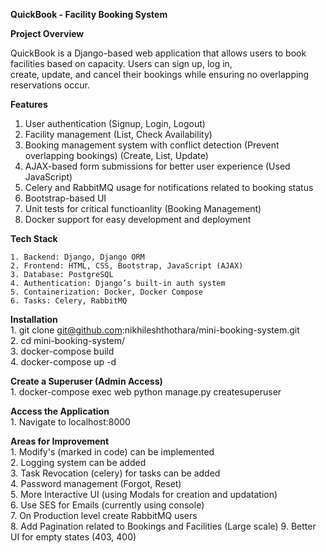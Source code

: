 **QuickBook - Facility Booking System**

**Project Overview**

QuickBook is a Django-based web application that allows users to book facilities based on capacity. Users can sign up, log in,  
create, update, and cancel their bookings while ensuring no overlapping reservations occur.

**Features**

1.  User authentication (Signup, Login, Logout)
2.  Facility management (List, Check Availability)
3.  Booking management system with conflict detection (Prevent overlapping bookings) (Create, List, Update)
4.  AJAX-based form submissions for better user experience (Used JavaScript)
5.  Celery and RabbitMQ usage for notifications related to booking status
6.  Bootstrap-based UI
7.  Unit tests for critical functioanlity (Booking Management)
8.  Docker support for easy development and deployment

**Tech Stack**

    1. Backend: Django, Django ORM
    2. Frontend: HTML, CSS, Bootstrap, JavaScript (AJAX)
    3. Database: PostgreSQL
    4. Authentication: Django’s built-in auth system
    5. Containerization: Docker, Docker Compose
    6. Tasks: Celery, RabbitMQ


**Installation**  
    1. git clone git@github.com:nikhileshthothara/mini-booking-system.git  
    2. cd mini-booking-system/  
    3. docker-compose build  
    4. docker-compose up -d  

**Create a Superuser (Admin Access)**  
    1. docker-compose exec web python manage.py createsuperuser

**Access the Application**  
    1. Navigate to localhost:8000

**Areas for Improvement**  
    1. Modify's (marked in code) can be implemented  
    2. Logging system can be added  
    3. Task Revocation (celery) for tasks can be added  
    4. Password management (Forgot, Reset)  
    5. More Interactive UI (using Modals for creation and updatation)  
    6. Use SES for Emails (currently using console)  
    7. On Production level create RabbitMQ users  
    8. Add Pagination related to Bookings and Facilities (Large scale)
    9. Better UI for empty states (403, 400)  